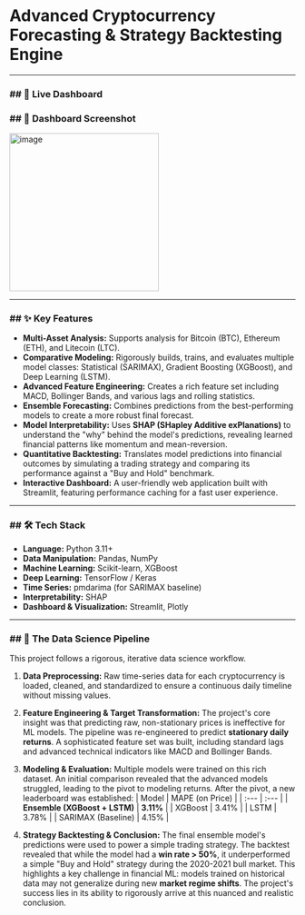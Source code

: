 # Advanced Cryptocurrency Forecasting & Strategy Backtesting Engine

---

### ## 🔮 Live Dashboard

### ## 📸 Dashboard Screenshot
<img width="263" height="278" alt="image" src="https://github.com/user-attachments/assets/112cfe50-e3c7-4e9a-aa2e-b7a87d2d1711" />

---

### ## ✨ Key Features

* **Multi-Asset Analysis:** Supports analysis for Bitcoin (BTC), Ethereum (ETH), and Litecoin (LTC).
* **Comparative Modeling:** Rigorously builds, trains, and evaluates multiple model classes: Statistical (SARIMAX), Gradient Boosting (XGBoost), and Deep Learning (LSTM).
* **Advanced Feature Engineering:** Creates a rich feature set including MACD, Bollinger Bands, and various lags and rolling statistics.
* **Ensemble Forecasting:** Combines predictions from the best-performing models to create a more robust final forecast.
* **Model Interpretability:** Uses **SHAP (SHapley Additive exPlanations)** to understand the "why" behind the model's predictions, revealing learned financial patterns like momentum and mean-reversion.
* **Quantitative Backtesting:** Translates model predictions into financial outcomes by simulating a trading strategy and comparing its performance against a "Buy and Hold" benchmark.
* **Interactive Dashboard:** A user-friendly web application built with Streamlit, featuring performance caching for a fast user experience.

---

### ## 🛠️ Tech Stack

* **Language:** Python 3.11+
* **Data Manipulation:** Pandas, NumPy
* **Machine Learning:** Scikit-learn, XGBoost
* **Deep Learning:** TensorFlow / Keras
* **Time Series:** pmdarima (for SARIMAX baseline)
* **Interpretability:** SHAP
* **Dashboard & Visualization:** Streamlit, Plotly

---

### ## 🔬 The Data Science Pipeline

This project follows a rigorous, iterative data science workflow.

1.  **Data Preprocessing:** Raw time-series data for each cryptocurrency is loaded, cleaned, and standardized to ensure a continuous daily timeline without missing values.

2.  **Feature Engineering & Target Transformation:** The project's core insight was that predicting raw, non-stationary prices is ineffective for ML models. The pipeline was re-engineered to predict **stationary daily returns**. A sophisticated feature set was built, including standard lags and advanced technical indicators like MACD and Bollinger Bands.

3.  **Modeling & Evaluation:** Multiple models were trained on this rich dataset. An initial comparison revealed that the advanced models struggled, leading to the pivot to modeling returns. After the pivot, a new leaderboard was established:
    | Model | MAPE (on Price) |
    | :--- | :--- |
    | **Ensemble (XGBoost + LSTM)** | **3.11%** |
    | XGBoost | 3.41% |
    | LSTM | 3.78% |
    | SARIMAX (Baseline) | 4.15% |

4.  **Strategy Backtesting & Conclusion:** The final ensemble model's predictions were used to power a simple trading strategy. The backtest revealed that while the model had a **win rate > 50%**, it underperformed a simple "Buy and Hold" strategy during the 2020-2021 bull market. This highlights a key challenge in financial ML: models trained on historical data may not generalize during new **market regime shifts**. The project's success lies in its ability to rigorously arrive at this nuanced and realistic conclusion.
